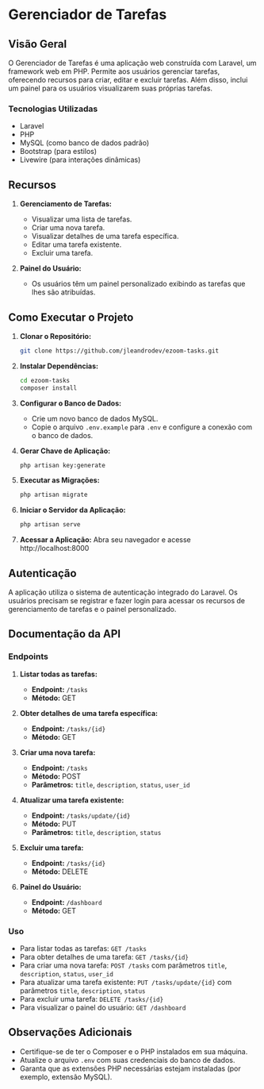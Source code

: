 # Gerenciador de Tarefas 

## Visão Geral 

O Gerenciador de Tarefas é uma aplicação web construída com Laravel, um framework web em PHP. Permite aos usuários gerenciar tarefas, oferecendo recursos para criar, editar e excluir tarefas. Além disso, inclui um painel para os usuários visualizarem suas próprias tarefas.

### Tecnologias Utilizadas 

- Laravel
- PHP
- MySQL (como banco de dados padrão)
- Bootstrap (para estilos)
- Livewire (para interações dinâmicas)

## Recursos 

1. **Gerenciamento de Tarefas:**

   - Visualizar uma lista de tarefas.
   - Criar uma nova tarefa.
   - Visualizar detalhes de uma tarefa específica.
   - Editar uma tarefa existente.
   - Excluir uma tarefa.
2. **Painel do Usuário:**

   - Os usuários têm um painel personalizado exibindo as tarefas que lhes são atribuídas.

## Como Executar o Projeto 

1. **Clonar o Repositório:**
   ```bash
   git clone https://github.com/jleandrodev/ezoom-tasks.git
   ```
2. **Instalar Dependências:**
    ```bash
   cd ezoom-tasks
   composer install
   ```
3. **Configurar o Banco de Dados:**

   - Crie um novo banco de dados MySQL.
   - Copie o arquivo `.env.example` para `.env` e configure a conexão com o banco de dados.
4. **Gerar Chave de Aplicação:**
    ```bash
   php artisan key:generate
    ```
5. **Executar as Migrações:**
    ```bash
    php artisan migrate
    ```
   
6. **Iniciar o Servidor da Aplicação:**
    ```bash
    php artisan serve
    ```
   
7. **Acessar a Aplicação:** Abra seu navegador e acesse http://localhost:8000

## Autenticação 

A aplicação utiliza o sistema de autenticação integrado do Laravel. Os usuários precisam se registrar e fazer login para acessar os recursos de gerenciamento de tarefas e o painel personalizado.

## Documentação da API 

### Endpoints 

1. **Listar todas as tarefas:**

   - **Endpoint:** `/tasks`
   - **Método:** GET
2. **Obter detalhes de uma tarefa específica:**

   - **Endpoint:** `/tasks/{id}`
   - **Método:** GET
3. **Criar uma nova tarefa:**

   - **Endpoint:** `/tasks`
   - **Método:** POST
   - **Parâmetros:** `title`, `description`, `status`, `user_id`
4. **Atualizar uma tarefa existente:**

   - **Endpoint:** `/tasks/update/{id}`
   - **Método:** PUT
   - **Parâmetros:** `title`, `description`, `status`
5. **Excluir uma tarefa:**

   - **Endpoint:** `/tasks/{id}`
   - **Método:** DELETE
6. **Painel do Usuário:**

   - **Endpoint:** `/dashboard`
   - **Método:** GET

### Uso

- Para listar todas as tarefas: `GET /tasks`
- Para obter detalhes de uma tarefa: `GET /tasks/{id}`
- Para criar uma nova tarefa: `POST /tasks` com parâmetros `title`, `description`, `status`, `user_id`
- Para atualizar uma tarefa existente: `PUT /tasks/update/{id}` com parâmetros `title`, `description`, `status`
- Para excluir uma tarefa: `DELETE /tasks/{id}`
- Para visualizar o painel do usuário: `GET /dashboard`

## Observações Adicionais

- Certifique-se de ter o Composer e o PHP instalados em sua máquina.
- Atualize o arquivo `.env` com suas credenciais do banco de dados.
- Garanta que as extensões PHP necessárias estejam instaladas (por exemplo, extensão MySQL).
